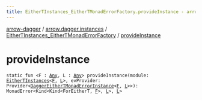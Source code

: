 ```yaml
---
title: EitherTInstances_EitherTMonadErrorFactory.provideInstance - arrow-dagger
---
```


[arrow-dagger](../../index.html) / [arrow.dagger.instances](../index.html) / [EitherTInstances_EitherTMonadErrorFactory](index.html) / [provideInstance](./provide-instance.html)

# provideInstance

`static fun <F : `[`Any`](https://kotlinlang.org/api/latest/jvm/stdlib/kotlin/-any/index.html)`, L : `[`Any`](https://kotlinlang.org/api/latest/jvm/stdlib/kotlin/-any/index.html)`> provideInstance(module: `[`EitherTInstances`](../-either-t-instances/index.html)`<`[`F`](provide-instance.html#F)`, `[`L`](provide-instance.html#L)`>, evProvider: Provider<`[`DaggerEitherTMonadErrorInstance`](../-dagger-either-t-monad-error-instance/index.html)`<`[`F`](provide-instance.html#F)`, `[`L`](provide-instance.html#L)`>>): MonadError<Kind<Kind<ForEitherT, `[`F`](provide-instance.html#F)`>, `[`L`](provide-instance.html#L)`>, `[`L`](provide-instance.html#L)`>`